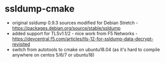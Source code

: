 # ssldump-cmake
* original ssldump 0.9.3 sources modified for Debian Stretch - https://packages.debian.org/source/stable/ssldump
* added support for TLSv1.1/2 - nice work from F5 Networks - https://devcentral.f5.com/articles/tls-12-for-ssldump-data-decrypt-revisited
* switch from autotools to cmake on ubuntu18.04 (as it's hard to compile anywhere on centos 5/6/7 or ubuntu18)
